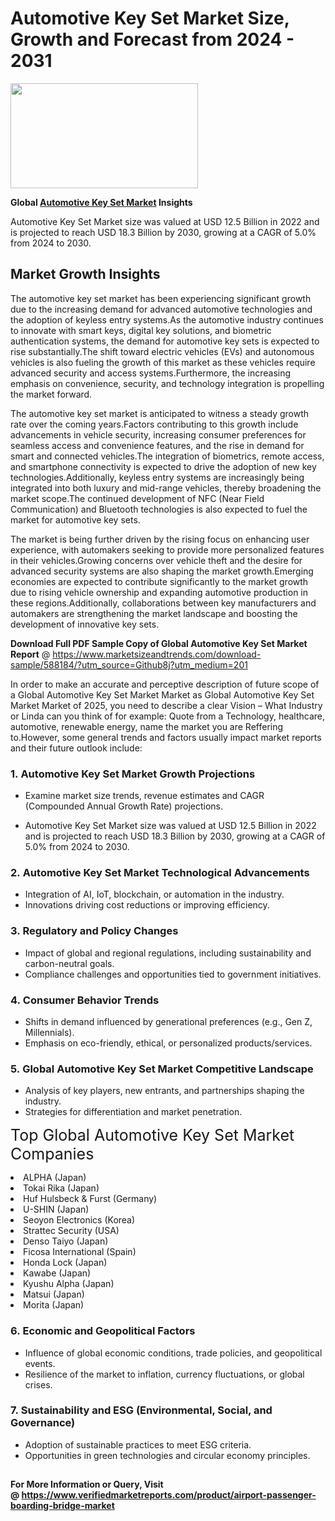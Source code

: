 <H1>Automotive Key Set Market Size, Growth and Forecast from 2024 - 2031</H1><img class="aligncenter size-medium wp-image-584254" src="https://thirdeyenews.in/wp-content/uploads/2024/09/Global-Market-Research-300x168.jpeg" alt="" width="300" height="168" /><p><strong>Global&nbsp;<a href="https://www.marketsizeandtrends.com/download-sample/588184/?utm_source=Github8j?utm_medium=201">Automotive Key Set Market</a> Insights</strong></p><p>Automotive Key Set Market size was valued at USD 12.5 Billion in 2022 and is projected to reach USD 18.3 Billion by 2030, growing at a CAGR of 5.0% from 2024 to 2030.</p><p><h2>Market Growth Insights</h2> <p>The automotive key set market has been experiencing significant growth due to the increasing demand for advanced automotive technologies and the adoption of keyless entry systems.As the automotive industry continues to innovate with smart keys, digital key solutions, and biometric authentication systems, the demand for automotive key sets is expected to rise substantially.The shift toward electric vehicles (EVs) and autonomous vehicles is also fueling the growth of this market as these vehicles require advanced security and access systems.Furthermore, the increasing emphasis on convenience, security, and technology integration is propelling the market forward.</p> <p>The automotive key set market is anticipated to witness a steady growth rate over the coming years.Factors contributing to this growth include advancements in vehicle security, increasing consumer preferences for seamless access and convenience features, and the rise in demand for smart and connected vehicles.The integration of biometrics, remote access, and smartphone connectivity is expected to drive the adoption of new key technologies.Additionally, keyless entry systems are increasingly being integrated into both luxury and mid-range vehicles, thereby broadening the market scope.The continued development of NFC (Near Field Communication) and Bluetooth technologies is also expected to fuel the market for automotive key sets.</p> <p>The market is being further driven by the rising focus on enhancing user experience, with automakers seeking to provide more personalized features in their vehicles.Growing concerns over vehicle theft and the desire for advanced security systems are also shaping the market growth.Emerging economies are expected to contribute significantly to the market growth due to rising vehicle ownership and expanding automotive production in these regions.Additionally, collaborations between key manufacturers and automakers are strengthening the market landscape and boosting the development of innovative key sets.</p> <p><span class=""><strong>Download Full PDF Sample Copy of Global Automotive Key Set Market Report</strong> @ <a href="https://www.marketsizeandtrends.com/download-sample/588184/?utm_source=Github8j?utm_medium=201" target="_blank">https://www.marketsizeandtrends.com/download-sample/588184/?utm_source=Github8j?utm_medium=201</a></span></p><p>In order to make an accurate and perceptive description of future scope of a Global&nbsp;Automotive Key Set Market Market as Global&nbsp;Automotive Key Set Market Market of 2025, you need to describe a clear Vision &ndash; What Industry or Linda can you think of for example: Quote from a Technology, healthcare, automotive, renewable energy, name the market you are Reffering to.However, some general trends and factors usually impact market reports and their future outlook include:</p><h3>1.&nbsp;<strong>Automotive Key Set Market Growth Projections</strong></h3><ul><li>Examine market size trends, revenue estimates and CAGR (Compounded Annual Growth Rate) projections.</li><li><p>Automotive Key Set Market size was valued at USD 12.5 Billion in 2022 and is projected to reach USD 18.3 Billion by 2030, growing at a CAGR of 5.0% from 2024 to 2030.</p></li></ul><h3>2.&nbsp;<strong>Automotive Key Set Market Technological Advancements</strong></h3><ul><li>Integration of AI, IoT, blockchain, or automation in the industry.</li><li>Innovations driving cost reductions or improving efficiency.</li></ul><h3>3.&nbsp;<strong>Regulatory and Policy Changes</strong></h3><ul><li>Impact of global and regional regulations, including sustainability and carbon-neutral goals.</li><li>Compliance challenges and opportunities tied to government initiatives.</li></ul><h3>4.&nbsp;<strong>Consumer Behavior Trends</strong></h3><ul><li>Shifts in demand influenced by generational preferences (e.g., Gen Z, Millennials).</li><li>Emphasis on eco-friendly, ethical, or personalized products/services.</li></ul><h3>5.&nbsp;<strong>Global Automotive Key Set Market Competitive Landscape</strong></h3><ul><li>Analysis of key players, new entrants, and partnerships shaping the industry.</li><li>Strategies for differentiation and market penetration.</li></ul><p data-pm-slice="1 1 []"><span style="color: inherit; font-family: inherit; font-size: 25px;">Top Global Automotive Key Set Market Companies</span></p><div class="" data-test-id=""><p><li>ALPHA (Japan)</li><li> Tokai Rika (Japan)</li><li> Huf Hulsbeck & Furst (Germany)</li><li> U-SHIN (Japan)</li><li> Seoyon Electronics (Korea)</li><li> Strattec Security (USA)</li><li> Denso Taiyo (Japan)</li><li> Ficosa International (Spain)</li><li> Honda Lock (Japan)</li><li> Kawabe (Japan)</li><li> Kyushu Alpha (Japan)</li><li> Matsui (Japan)</li><li> Morita (Japan)</li></p></div><h3>6.&nbsp;<strong>Economic and Geopolitical Factors</strong></h3><ul><li>Influence of global economic conditions, trade policies, and geopolitical events.</li><li>Resilience of the market to inflation, currency fluctuations, or global crises.</li></ul><h3>7.&nbsp;<strong>Sustainability and ESG (Environmental, Social, and Governance)</strong></h3><ul><li>Adoption of sustainable practices to meet ESG criteria.</li><li>Opportunities in green technologies and circular economy principles.</li></ul><h2><strong style="font-size: 14px;">For More Information or Query, Visit @&nbsp;</strong><a style="background-color: #ffffff; font-size: 14px;" href="https://www.marketsizeandtrends.com/report/automotive-key-set-market/" target="_blank">https://www.verifiedmarketreports.com/product/airport-passenger-boarding-bridge-market</a></h2>